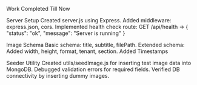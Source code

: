 Work Completed Till Now

Server Setup
Created server.js using Express.
Added middleware: express.json, cors.
Implemented health check route:
GET /api/health → { "status": "ok", "message": "Server is running" }


Image Schema
Basic schema: title, subtitle, filePath.
Extended schema: Added width, height, format, tenant, section.
Added Timestamps

Seeder Utility
Created utils/seedImage.js for inserting test image data into MongoDB.
Debugged validation errors for required fields.
Verified DB connectivity by inserting dummy images.
